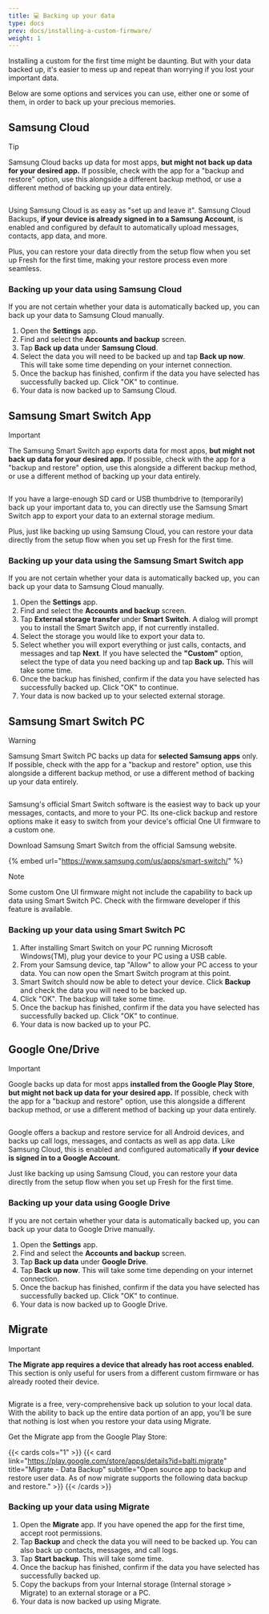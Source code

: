 ```yaml
---
title: 💻 Backing up your data
type: docs
prev: docs/installing-a-custom-firmware/
weight: 1
---
```


Installing a custom for the first time might be daunting. But with your data backed up, it's easier to mess up and repeat than worrying if you lost your important data.

Below are some options and services you can use, either one or some of them, in order to back up your precious memories.



## Samsung Cloud

> [!TIP]
> Samsung Cloud backs up data for most apps, **but might not back up data for your desired app.** If possible, check with the app for a "backup and restore" option, use this alongside a different backup method, or use a different method of backing up your data entirely.


<figure><img src="../../.gitbook/assets/image (5).png" alt=""><figcaption></figcaption></figure>

Using Samsung Cloud is as easy as "set up and leave it". Samsung Cloud Backups, **if your device is already signed in to a Samsung Account**, is enabled and configured by default to automatically upload messages, contacts, app data, and more.

Plus, you can restore your data directly from the setup flow when you set up Fresh for the first time, making your restore process even more seamless.

### Backing up your data using Samsung Cloud

If you are not certain whether your data is automatically backed up, you can back up your data to Samsung Cloud manually.

1. Open the **Settings** app.
2. Find and select the **Accounts and backup** screen.
3. Tap **Back up data** under **Samsung Cloud**.
4. Select the data you will need to be backed up and tap **Back up now**. This will take some time depending on your internet connection.
5. Once the backup has finished, confirm if the data you have selected has successfully backed up. Click "OK" to continue.
6. Your data is now backed up to Samsung Cloud.



## Samsung Smart Switch App

> [!IMPORTANT]
> The Samsung Smart Switch app exports data for most apps, **but might not back up data for your desired app.** If possible, check with the app for a "backup and restore" option, use this alongside a different backup method, or use a different method of backing up your data entirely.


<figure><img src="../../.gitbook/assets/image.png" alt=""><figcaption></figcaption></figure>

If you have a large-enough SD card or USB thumbdrive to (temporarily) back up your important data to, you can directly use the Samsung Smart Switch app to export your data to an external storage medium.

Plus, just like backing up using Samsung Cloud, you can restore your data directly from the setup flow when you set up Fresh for the first time.

### Backing up your data using the Samsung Smart Switch app

If you are not certain whether your data is automatically backed up, you can back up your data to Samsung Cloud manually.

1. Open the **Settings** app.
2. Find and select the **Accounts and backup** screen.
3. Tap **External storage transfer** under **Smart Switch**. A dialog will prompt you to install the Smart Switch app, if not currently installed.
4. Select the storage you would like to export your data to.
5. Select whether you will export everything or just calls, contacts, and messages and tap **Next**. If you have selected the **"Custom"** option, select the type of data you need backing up and tap **Back up.** This will take some time.
6. Once the backup has finished, confirm if the data you have selected has successfully backed up. Click "OK" to continue.
7. Your data is now backed up to your selected external storage.



## Samsung Smart Switch PC

> [!WARNING]
> Samsung Smart Switch PC backs up data for **selected Samsung apps** only. If possible, check with the app for a "backup and restore" option, use this alongside a different backup method, or use a different method of backing up your data entirely.


<figure><img src="../../.gitbook/assets/image (6).png" alt=""><figcaption></figcaption></figure>

Samsung's official Smart Switch software is the easiest way to back up your messages, contacts, and more to your PC. Its one-click backup and restore options make it easy to switch from your device's official One UI firmware to a custom one.



Download Samsung Smart Switch from the official Samsung website.&#x20;

{% embed url="https://www.samsung.com/us/apps/smart-switch/" %}

> [!NOTE]
> Some custom One UI firmware might not include the capability to back up data using Smart Switch PC. Check with the firmware developer if this feature is available.


### Backing up your data using Smart Switch PC

1. After installing Smart Switch on your PC running Microsoft Windows(TM), plug your device to your PC using a USB cable.
2. From your Samsung device, tap "Allow" to allow your PC access to your data. You can now open the Smart Switch program at this point.
3. Smart Switch should now be able to detect your device. Click **Backup** and check the data you will need to be backed up.
4. Click "OK". The backup will take some time.
5. Once the backup has finished, confirm if the data you have selected has successfully backed up. Click "OK" to continue.
6. Your data is now backed up to your PC.



## Google One/Drive

> [!IMPORTANT]
> Google backs up data for most apps **installed from the Google Play Store**, **but might not back up data for your desired app.** If possible, check with the app for a "backup and restore" option, use this alongside a different backup method, or use a different method of backing up your data entirely.


<figure><img src="../../.gitbook/assets/image (9).png" alt=""><figcaption></figcaption></figure>

Google offers a backup and restore service for all Android devices, and backs up call logs, messages, and contacts as well as app data. Like Samsung Cloud, this is enabled and configured automatically **if your device is signed in to a Google Account.**

Just like backing up using Samsung Cloud, you can restore your data directly from the setup flow when you set up Fresh for the first time.

### Backing up your data using Google Drive

If you are not certain whether your data is automatically backed up, you can back up your data to Google Drive manually.

1. Open the **Settings** app.
2. Find and select the **Accounts and backup** screen.
3. Tap **Back up data** under **Google Drive**.
4. Tap **Back up now**. This will take some time depending on your internet connection.
5. Once the backup has finished, confirm if the data you have selected has successfully backed up. Click "OK" to continue.
6. Your data is now backed up to Google Drive.



## Migrate

> [!IMPORTANT]
> **The Migrate app requires a device that already has root access enabled.** This section is only useful for users from a different custom firmware or has already rooted their device.


<figure><img src="../../.gitbook/assets/image (4).png" alt=""><figcaption></figcaption></figure>

Migrate is a free, very-comprehensive back up solution to your local data. With the ability to back up the entire data portion of an app, you'll be sure that nothing is lost when you restore your data using Migrate.

Get the Migrate app from the Google Play Store:

{{< cards cols="1" >}}
  {{< card link="https://play.google.com/store/apps/details?id=balti.migrate" title="Migrate - Data Backup" subtitle="Open source app to backup and restore user data. As of now migrate supports the following data backup and restore." >}}
{{< /cards >}}

### Backing up your data using Migrate

1. Open the **Migrate** app. If you have opened the app for the first time, accept root permissions.
2. Tap **Backup** and check the data you will need to be backed up. You can also back up contacts, messages, and call logs.
3. Tap **Start backup**. This will take some time.
4. Once the backup has finished, confirm if the data you have selected has successfully backed up.
5. Copy the backups from your Internal storage (Internal storage > Migrate) to an external storage or a PC.
6. Your data is now backed up using Migrate.
